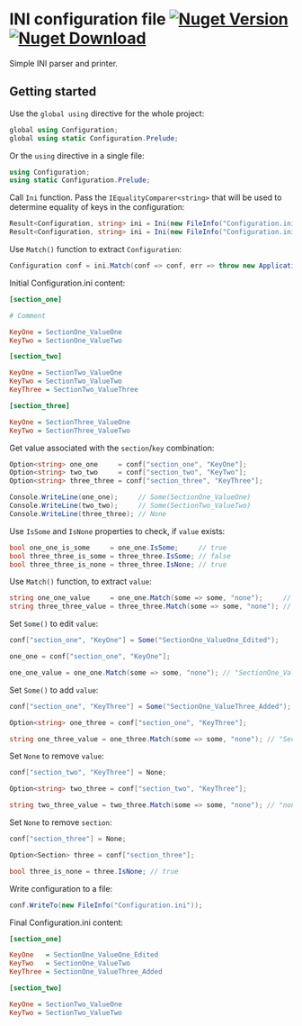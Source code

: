 # INI configuration file [![Nuget Version](https://img.shields.io/nuget/v/Configuration.Ini)](https://www.nuget.org/packages/Configuration.Ini) [![Nuget Download](https://img.shields.io/nuget/dt/Configuration.Ini)](https://www.nuget.org/packages/Configuration.Ini)
Simple INI parser and printer.
## Getting started
Use the ```global using``` directive for the whole project:
```csharp
global using Configuration;
global using static Configuration.Prelude;
```
Or the ```using``` directive in a single file: 
```csharp
using Configuration;
using static Configuration.Prelude;
```
Call ```Ini``` function. Pass the ```IEqualityComparer<string>``` 
that will be used to determine equality of keys in the configuration:
```csharp
Result<Configuration, string> ini = Ini(new FileInfo("Configuration.ini"));
Result<Configuration, string> ini = Ini(new FileInfo("Configuration.ini"), StringComparer.OrdinalIgnoreCase);
```
Use ```Match()``` function to extract ```Configuration```:
```csharp
Configuration conf = ini.Match(conf => conf, err => throw new ApplicationException(err));
```
Initial Configuration.ini content:
```ini
[section_one]

# Comment

KeyOne = SectionOne_ValueOne
KeyTwo = SectionOne_ValueTwo

[section_two]

KeyOne = SectionTwo_ValueOne
KeyTwo = SectionTwo_ValueTwo
KeyThree = SectionTwo_ValueThree

[section_three]

KeyOne = SectionThree_ValueOne
KeyTwo = SectionThree_ValueTwo
```
Get value associated with the ```section```/```key``` combination:
```csharp
Option<string> one_one     = conf["section_one", "KeyOne"];
Option<string> two_two     = conf["section_two", "KeyTwo"];
Option<string> three_three = conf["section_three", "KeyThree"];

Console.WriteLine(one_one);     // Some(SectionOne_ValueOne)
Console.WriteLine(two_two);     // Some(SectionTwo_ValueTwo)
Console.WriteLine(three_three); // None
```
Use ```IsSome``` and ```IsNone``` properties to check, if ```value``` exists:
```csharp
bool one_one_is_some     = one_one.IsSome;     // true
bool three_three_is_some = three_three.IsSome; // false
bool three_three_is_none = three_three.IsNone; // true
```
Use ```Match()``` function, to extract ```value```:
```csharp
string one_one_value     = one_one.Match(some => some, "none");     // "SectionOne_ValueOne"
string three_three_value = three_three.Match(some => some, "none"); // "none"
```
Set ```Some()``` to edit ```value```:
```csharp
conf["section_one", "KeyOne"] = Some("SectionOne_ValueOne_Edited");

one_one = conf["section_one", "KeyOne"];

one_one_value = one_one.Match(some => some, "none"); // "SectionOne_ValueOne_Edited"
```
Set ```Some()``` to add ```value```:
```csharp
conf["section_one", "KeyThree"] = Some("SectionOne_ValueThree_Added");

Option<string> one_three = conf["section_one", "KeyThree"];

string one_three_value = one_three.Match(some => some, "none"); // "SectionOne_ValueThree_Added"
```
Set ```None``` to remove ```value```:
```csharp
conf["section_two", "KeyThree"] = None;

Option<string> two_three = conf["section_two", "KeyThree"];

string two_three_value = two_three.Match(some => some, "none"); // "none"
```
Set ```None``` to remove ```section```:
```csharp
conf["section_three"] = None;

Option<Section> three = conf["section_three"];

bool three_is_none = three.IsNone; // true
```
Write configuration to a file:
```csharp
conf.WriteTo(new FileInfo("Configuration.ini"));
```
Final Configuration.ini content:
```ini
[section_one]

KeyOne   = SectionOne_ValueOne_Edited
KeyTwo   = SectionOne_ValueTwo
KeyThree = SectionOne_ValueThree_Added

[section_two]

KeyOne = SectionTwo_ValueOne
KeyTwo = SectionTwo_ValueTwo
```